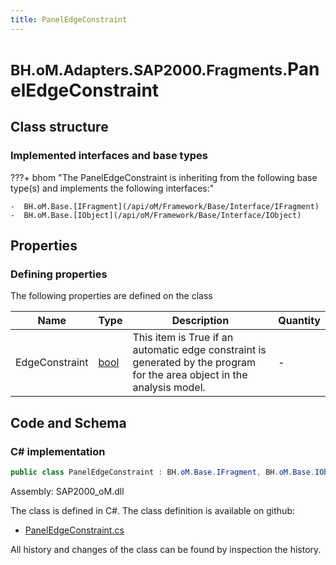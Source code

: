 ```yaml
---
title: PanelEdgeConstraint
---
```


# <small>BH.oM.Adapters.SAP2000.Fragments.</small>**PanelEdgeConstraint**



## Class structure

### Implemented interfaces and base types

???+ bhom "The PanelEdgeConstraint is inheriting from the following base type(s) and implements the following interfaces:"

    -  BH.oM.Base.[IFragment](/api/oM/Framework/Base/Interface/IFragment)
    -  BH.oM.Base.[IObject](/api/oM/Framework/Base/Interface/IObject)


## Properties



### Defining properties

The following properties are defined on the class

| Name             | Type             | Description      | Quantity         |
|------------------|------------------|------------------|------------------|
| EdgeConstraint | [bool](https://learn.microsoft.com/en-us/dotnet/api/System.Boolean?view=netstandard-2.0) | This item is True if an automatic edge constraint is generated by the program for the area object in the analysis model. | - |


## Code and Schema

### C# implementation

``` C# title="C#"
public class PanelEdgeConstraint : BH.oM.Base.IFragment, BH.oM.Base.IObject
```

Assembly: SAP2000_oM.dll

The class is defined in C#. The class definition is available on github:

- [PanelEdgeConstraint.cs](https://github.com/BHoM/SAP2000_Toolkit/blob/develop/SAP2000_oM/Fragments\PanelEdgeConstraint.cs)

All history and changes of the class can be found by inspection the history.
